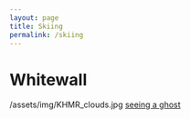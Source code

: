 ```yaml
---
layout: page
title: Skiing
permalink: /skiing
---
```


Whitewall
======
/assets/img/KHMR_clouds.jpg
[seeing a ghost](/assets/img/KHMR_ridge.jpg)  

